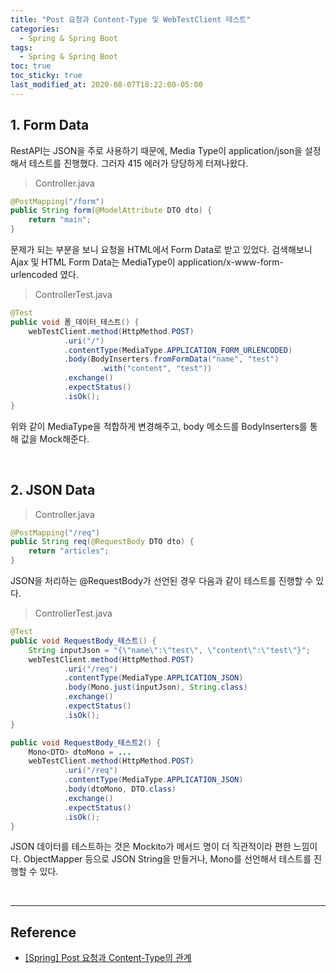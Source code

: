 ```yaml
---
title: "Post 요청과 Content-Type 및 WebTestClient 테스트"
categories:
  - Spring & Spring Boot
tags:
  - Spring & Spring Boot
toc: true
toc_sticky: true
last_modified_at: 2020-08-07T18:22:00-05:00
---
```


## 1. Form Data

RestAPI는 JSON을 주로 사용하기 때문에, Media Type이 application/json을 설정해서 테스트를 진행했다. 그러자 415 에러가 당당하게 터져나왔다.

> Controller.java

```java
@PostMapping("/form")
public String form(@ModelAttribute DTO dto) {
    return "main";
}
```

문제가 되는 부분을 보니 요청을 HTML에서 Form Data로 받고 있었다. 검색해보니 Ajax 및 HTML Form Data는 MediaType이 application/x-www-form-urlencoded 였다.

> ControllerTest.java

```java
@Test
public void 폼_데이터_테스트() {
    webTestClient.method(HttpMethod.POST)
            .uri("/")
            .contentType(MediaType.APPLICATION_FORM_URLENCODED)
            .body(BodyInserters.fromFormData("name", "test")
                    .with("content", "test"))
            .exchange()
            .expectStatus()
            .isOk();
}
```

위와 같이 MediaType을 적합하게 변경해주고, body 메소드를 BodyInserters를 통해 값을 Mock해준다.

<br>

## 2. JSON Data

> Controller.java

```java
@PostMapping("/req")
public String req(@RequestBody DTO dto) {
    return "articles";
}
```

JSON을 처리하는 @RequestBody가 선언된 경우 다음과 같이 테스트를 진행할 수 있다.

> ControllerTest.java

```java
@Test
public void RequestBody_테스트() {
    String inputJson = "{\"name\":\"test\", \"content\":\"test\"}";
    webTestClient.method(HttpMethod.POST)
            .uri("/req")
            .contentType(MediaType.APPLICATION_JSON)
            .body(Mono.just(inputJson), String.class)
            .exchange()
            .expectStatus()
            .isOk();
}

public void RequestBody_테스트2() {
    Mono<DTO> dtoMono = ...
    webTestClient.method(HttpMethod.POST)
            .uri("/req")
            .contentType(MediaType.APPLICATION_JSON)
            .body(dtoMono, DTO.class)
            .exchange()
            .expectStatus()
            .isOk();
}
```

JSON 데이터를 테스트하는 것은 Mockito가 메서드 명이 더 직관적이라 편한 느낌이다. ObjectMapper 등으로 JSON String을 만들거나, Mono<T>를 선언해서 테스트를 진행할 수 있다.

<br>

---

## Reference

* [[Spring] Post 요청과 Content-Type의 관계](https://blog.naver.com/writer0713/221853596497)

